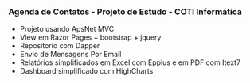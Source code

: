 ### Agenda de Contatos - Projeto de Estudo - COTI Informática
 - Projeto usando ApsNet MVC
 - View em Razor Pages + bootstrap + jquery
 - Repositorio com Dapper
 - Envio de Mensagens Por Email
 - Relatórios simplificados em Excel com Epplus e em PDF com Itext7
 - Dashboard simplificado com HighCharts

